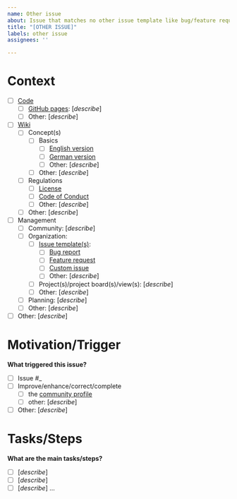 ```yaml
---
name: Other issue
about: Issue that matches no other issue template like bug/feature request
title: "[OTHER ISSUE]"
labels: other issue
assignees: ''

---
```


# Context #

- [ ] [Code](/ComPriFacNot/ComPriFacNot)
  - [ ] [GitHub pages](https://comprifacnot.github.io/ComPriFacNot): [*describe*]
  - [ ] Other: [*describe*]
- [ ] [Wiki](/ComPriFacNot/ComPriFacNot/wiki)
  - [ ] Concept(s)
    - [ ] Basics
      - [ ] [English version](/ComPriFacNot/ComPriFacNot/wiki/basics_en)
      - [ ] [German version](/ComPriFacNot/ComPriFacNot/wiki/basics_de)
      - [ ] Other: [*describe*]
    - [ ] Other: [*describe*]
  - [ ] Regulations
    - [ ] [License](/ComPriFacNot/ComPriFacNot/wiki/LICENSE)
    - [ ] [Code of Conduct](/ComPriFacNot/ComPriFacNot/wiki/CODE_OF_CONDUCT)
    - [ ] Other: [*describe*]
  - [ ] Other: [*describe*]
- [ ] Management
  - [ ] Community: [*describe*]
  - [ ] Organization:
    - [ ] [Issue template(s)](/ComPriFacNot/ComPriFacNot/issues/templates/edit):
      - [ ] [Bug report](/ComPriFacNot/ComPriFacNot/blob/main/.github/ISSUE_TEMPLATE/bug_report.md)
      - [ ] [Feature request](/ComPriFacNot/ComPriFacNot/blob/main/.github/ISSUE_TEMPLATE/feature_request.md)
      - [ ] [Custom issue](/ComPriFacNot/ComPriFacNot/blob/main/.github/ISSUE_TEMPLATE/custom.md)
      - [ ] Other: [*describe*]
    - [ ] Project(s)/project board(s)/view(s): [*describe*]
    - [ ] Other: [*describe*]
  - [ ] Planning: [*describe*]
  - [ ] Other: [*describe*]
- [ ] Other: [*describe*]

# Motivation/Trigger #

**What triggered this issue?**

- [ ] Issue #_
- [ ] Improve/enhance/correct/complete
  - [ ] the [community profile](/ComPriFacNot/ComPriFacNot/community)
  - [ ] other: [*describe*]
- [ ] Other: [*describe*]

# Tasks/Steps #

**What are the main tasks/steps?**

- [ ] [*describe*]
- [ ] [*describe*]
- [ ] [*describe*]
...
